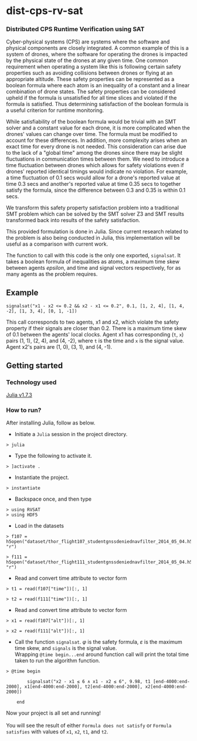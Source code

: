 # dist-cps-rv-sat
### Distributed CPS Runtime Verification using SAT

Cyber-physical systems (CPS) are systems where the software and physical components are closely integrated. A common example of this is a system of drones, where the software for operating the drones is impacted by the physical state of the drones at any given time. One common requirement when operating a system like this is following certain safety properties such as avoiding collisions between drones or flying at an appropriate altitude. These safety properties can be represented as a boolean formula where each atom is an inequality of a constant and a linear combination of drone states. The safety properties can be considered upheld if the formula is unsatisfied for all time slices and violated if the formula is satisfied. Thus determining satisfaction of the boolean formula is a useful criterion for runtime monitoring.

While satisfiability of the boolean formula would be trivial with an SMT solver and a constant value for each drone, it is more complicated when the drones' values can change over time. The formula must be modified to account for these differences. In addition, more complexity arises when an exact time for every drone is not needed. This consideration can arise due to the lack of a "global time" among the drones since there may be slight fluctuations in communication times between them. We need to introduce a time fluctuation between drones which allows for safety violations even if drones' reported identical timings would indicate no violation. For example, a time fluctuation of 0.1 secs would allow for a drone's reported value at time 0.3 secs and another's reported value at time 0.35 secs to together satisfy the formula, since the difference between 0.3 and 0.35 is within 0.1 secs.

We transform this safety property satisfaction problem into a traditional SMT problem which can be solved by the SMT solver Z3 and SMT results transformed back into results of the safety satisfaction.

This provided formulation is done in Julia. Since current research related to the problem is also being conducted in Julia, this implementation will be useful as a comparison with current work.

The function to call with this code is the only one exported, ```signalsat```. It takes a boolean formula of inequalities as atoms, a maximum time skew between agents _epsilon_, and time and signal vectors respectively, for as many agents as the problem requires.

## Example
```signalsat("x1 - x2 <= 0.2 && x2 - x1 <= 0.2", 0.1, [1, 2, 4], [1, 4, -2], [1, 3, 4], [0, 1, -1])```

This call corresponds to two agents, x1 and x2, which violate the safety property if their signals are closer than 0.2. There is a maximum time skew of 0.1 between the agents' local clocks. Agent x1 has corresponding (`t`, `x`) pairs (1, 1), (2, 4), and (4, -2), where `t` is the time and `x` is the signal value. Agent x2's pairs are (1, 0), (3, 1), and (4, -1).

## Getting started

### Technology used
[Julia v1.7.3](https://julialang.org/downloads/)

### How to run?
After installing Julia, follow as below.

- Initiate a `Julia` session in the project directory.
```
> julia
```
- Type the following to activate it.
```
> ]activate .
```

- Instantiate the project.
```
> instantiate
```
- Backspace once, and then type
```
> using RVSAT
> using HDF5
```
- Load in the datasets
```
> f107 = h5open("dataset/thor_flight107_studentgnssdeniednavfilter_2014_05_04.h5", "r")

> f111 = h5open("dataset/thor_flight111_studentgnssdeniednavfilter_2014_05_04.h5", "r")
```
- Read and convert time attribute to vector form

```
> t1 = read(f107["time"])[:, 1]

> t2 = read(f111["time"])[:, 1]
```

- Read and convert time attribute to vector form

```
> x1 = read(f107["alt"])[:, 1]

> x2 = read(f111["alt"])[:, 1]
```
- Call the function `signalsat`. $\varphi$ is the safety formula, $\varepsilon$ is the maximum time skew, and `signals` is the signal value. <br />
Wrapping `@time begin...end` around function call will print the total time taken to run the algorithm function.
```
> @time begin

        signalsat("x2 - x1 ≤ 6 ∧ x1 - x2 ≤ 6", 9.98, t1 [end-4000:end-2000], x1[end-4000:end-2000], t2[end-4000:end-2000], x2[end-4000:end-2000])

    end
```
Now your project is all set and running! <br />
<br />
You will see the result of either `Formula does not satisfy` or `Formula satisfies` with values of `x1`, `x2`, `t1`, and `t2`.





